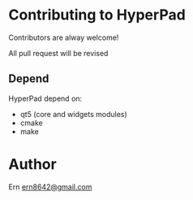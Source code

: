 # Contributing to HyperPad
Contributors are alway welcome!

All pull request will be revised
## Depend
HyperPad depend on:

- qt5 (core and widgets modules)
- cmake
- make

# Author
Ern <ern8642@gmail.com>
